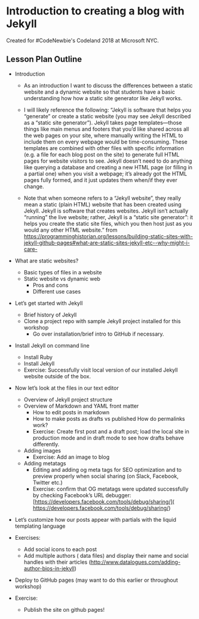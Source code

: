 # Introduction to creating a blog with Jekyll 
Created for #CodeNewbie's Codeland 2018 at Microsoft NYC. 

## Lesson Plan Outline 

- Introduction 
	-  As an introduction I want to discuss the differences between a static website and a dynamic website so that students have a basic understanding how how a static site generator like Jekyll works.

	- I will likely reference the following:
“Jekyll is software that helps you “generate” or create a static website (you may see Jekyll described as a “static site generator”). Jekyll takes page templates—those things like main menus and footers that you’d like shared across all the web pages on your site, where manually writing the HTML to include them on every webpage would be time-consuming. These templates are combined with other files with specific information (e.g. a file for each blog post on the site) to generate full HTML pages for website visitors to see. Jekyll doesn’t need to do anything like querying a database and creating a new HTML page (or filling in a partial one) when you visit a webpage; it’s already got the HTML pages fully formed, and it just updates them when/if they ever change.

	- Note that when someone refers to a “Jekyll website”, they really mean a static (plain HTML) website that has been created using Jekyll. Jekyll is software that creates websites. Jekyll isn’t actually “running” the live website; rather, Jekyll is a “static site generator”: it helps you create the static site files, which you then host just as you would any other HTML website.” from  [https://programminghistorian.org/lessons/building-static-sites-with-jekyll-github-pages#what-are-static-sites-jekyll-etc--why-might-i-care-
](https://programminghistorian.org/lessons/building-static-sites-with-jekyll-github-pages#what-are-static-sites-jekyll-etc--why-might-i-care-
)
 
- What are static websites?
	- Basic types of files in a website
 	- Static website vs dynamic web
		- Pros and cons
		- Different use cases
- Let’s get started with Jekyll 
	- Brief history of Jekyll  
	- Clone a project repo with sample Jekyll project installed for this workshop
		- Go over installation/brief intro to GitHub if necessary. 
- Install Jekyll on command line 
	- Install Ruby
	- Install Jekyll
	- Exercise: Successfully visit local version of our installed Jekyll website outside of the box.
- Now let’s look at the files in our text editor 
	- Overview of Jekyll project structure 
	- Overview of Markdown and YAML front matter 
		- How to edit posts in markdown
		- How to make posts as drafts vs published
How do permalinks work?
		- Exercise: Create first post and a draft post; load the local site in production mode and in draft mode to see how drafts behave differently.
	- Adding images 
		- Exercise: Add an image to blog
	- Adding metatags
   		- Editing <head> and adding og meta tags for SEO optimization and to preview properly when social sharing (on Slack, Facebook, Twitter etc.)
		- Exercise: confirm that OG metatags were updated successfully by checking Facebook’s URL debugger: [https://developers.facebook.com/tools/debug/sharing/]( https://developers.facebook.com/tools/debug/sharing/)
- Let’s customize how our posts appear with partials with the liquid templating language
- Exercises: 
	- Add social icons to each post 
	- Add multiple authors ( data files) and display their name and social handles with their articles  (http://www.datalogues.com/adding-author-bios-in-jekyll)
- Deploy to GitHub pages (may want to do this earlier or throughout workshop)
- Exercise:
	- Publish the site on github pages!





